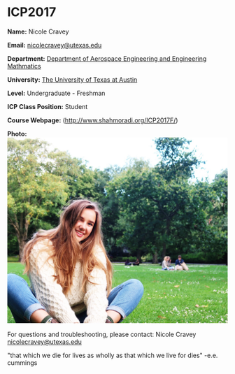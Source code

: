 # ICP2017

__Name:__ Nicole Cravey

__Email:__ nicolecravey@utexas.edu

__Department:__ [Department of Aerospace Engineering and Engineering Mathmatics](http://www.ae.utexas.edu)

__University:__ [The University of Texas at Austin](https://www.utexas.edu)

__Level:__ Undergraduate - Freshman

__ICP Class Position:__ Student

__Course Webpage:__ (http://www.shahmoradi.org/ICP2017F/)

__Photo:__ 
![Nicole Cravey](https://github.com/nicolecravey/ICP2017/blob/master/IMG_7405.JPG)


For questions and troubleshooting, please contact:
Nicole Cravey
nicolecravey@utexas.edu

"that which we die for lives as wholly as that which we live for dies"
-e.e. cummings
